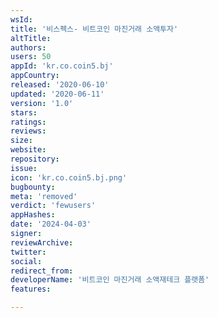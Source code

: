 ```yaml
---
wsId: 
title: '비스펙스- 비트코인 마진거래 소액투자'
altTitle: 
authors: 
users: 50
appId: 'kr.co.coin5.bj'
appCountry: 
released: '2020-06-10'
updated: '2020-06-11'
version: '1.0'
stars: 
ratings: 
reviews: 
size: 
website: 
repository: 
issue: 
icon: 'kr.co.coin5.bj.png'
bugbounty: 
meta: 'removed'
verdict: 'fewusers'
appHashes: 
date: '2024-04-03'
signer: 
reviewArchive: 
twitter: 
social: 
redirect_from: 
developerName: '비트코인 마진거래 소액재테크 플랫폼'
features: 

---
```


